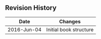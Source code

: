 ## Revision History

|Date       |Changes                        |
|-----------|-------------------------------|
|2016-Jun-04 |Initial book structure              |
